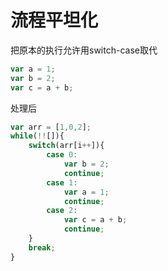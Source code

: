 # 流程平坦化

把原本的执行允许用switch-case取代

```javascript
var a = 1;
var b = 2;
var c = a + b;
```

处理后

```javascript
var arr = [1,0,2];
while(!![]){
    switch(arr[i++]){
        case 0:
            var b = 2;
            continue;
        case 1:
            var a = 1;
            continue;
        case 2:
            var c = a + b;
            continue;
    }
    break;
}
```